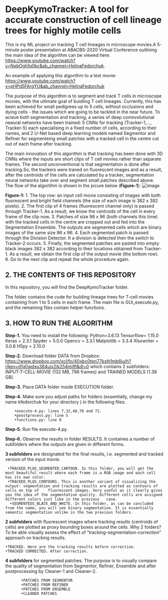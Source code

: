# DeepKymoTracker: A tool for accurate construction of cell lineage trees for highly motile cells
This is my ML project on tracking T cell lineages in microscope movies.A 5-minute poster presentation at ABACBS-2020 Virtual Conference outlining the main idea of the algorithm can be viewed here: https://www.youtube.com/watch?v=NebOgh1q0kc&ab_channel=HelinaFedorchuk.

An example of applying this algorithm to a test movie:
https://www.youtube.com/watch?v=pHPd5FArgYU&ab_channel=HelinaFedorchuk

The purpose of this algorithm is to segment and track T cells in microscope movies, with the ultimate goal of buidling T cell lineages. Currently, this has been achieved for small pedigrees up to 5 cells, without occlusions and dying cells - the issues which are going to be tackled in the near future.
To acieve both segmentation and tracking, a series of deep comnvolutional neaural networks have been trained: 5 CNNs for tracking (Tracker-1,..., Tracker-5) each specialising in a fixed number of cells, according to their names,  and 2 U-Net based deep learning models named Segmentor and Refiner for segmenteing small patches with a tracked cell in the centre cut out of each frame after tracking.

The main innovation of this algorithm is that tracking has been done with 3D CNNs where the inputs are short clips of T cell movies rather than separate frames. The second unconventional is that segmentation is done after tracking.So, the trackers were traned on fluorescent images and as a result, after the centroids of the cells are calculated by a tracker, segmentation neural networks take over and segment small patches described above.
The flow of the algortihm is shown in the picure below (**Figure-1**):
![image](https://user-images.githubusercontent.com/17193930/188294823-f0d75314-a2fa-4fec-bb47-82150116d443.png) 

**Figure-1:** 1. The top row: an input cell movie consisting of images with both fluorescent and bright field channels (the size of each image is 382 x 382 pixels).
2. The first clip of 4 frames (fluorescent channel only) is passed through Tracker-1. As a result, we know the centroids of the cell in every frame of the clip now.
3. Patches of size 96 x 96 (both channels this time) with the tracked cells in the centre are cropped out and fed into the Segmentation Ensemble. The outputs are segmented cells which are binary images of the same size 96 x 96. 
4. Each segmented patch is passed through the Division Detector. It a division is detected then the switch to Tracker-2 occurs.
5. Finally, the segmented patches are pasted into empty black images 382 x 382 according to their locations obtained from Tracker-1. As a result, we obtain the first clip of the output movie (the bottom row).
6. Go to the next clip and repeat the whole procedure again.
 


## 2. THE CONTENTS OF THIS REPOSITORY
In this repository, you will find the DeepKymoTracker folder. 

The folder contains the code for building lineage trees for T-cell movies containing from 1 to 5 cells in each frame. The main file is GUI_execute.py, and the remaining files contain helper functions.

## 3. HOW TO RUN THE ALGORITHM

**Step-1.** You need to install the following:
Python=3.6.13
Tensorflow= 1.15.0
Keras = 2.3.1
Spyder = 5.0.0
Opencv = 3.3.1
Matplotlib = 3.3.4
Xlsxwriter = 3.0.8
H5py = 2.10.0



**Step-2.** Download folder DATA from Dropbox: https://www.dropbox.com/scl/fo/40xbc0tpn77kslh1mb6ju/h?rlkey=d1g0wdxu384uix2ik254mitfl&dl=0   which contains 2 subfolders: INPUT-T-CELL-MOVIE (132 MB, 796 frames) and TRAINED MODELS (1.38 GB).

**Step-3.** Place DATA folder inside EXECUTION folder.

**Step-4.**  Make sure you adjust paths for folders (essentially, change my name kfedorchuk for your directory ) in the following files:

        •execute-4.py: lines 7,32,40,70 and 72.
        •poostprocess.py: line 5
        •functions.py: line 8

**Step-5.** Run file execute-4.py.

**Step-6.** Observe the results in folder RESULTS. It containes a number of subfolders where the outputs are given in different forms.

**3 subfolders** are designated for the final results, i.e. segmented and tracked version of the input movie.

     •TRACKED_PLUS_SEGMENTED_CARTOON. In this folder, you will get the most beautiful result where each frame is a RGB image and each cell has its own color.
     •TRACKED_PLUS_CONTOURS. This is another variant of visualizing the output: segmentation and tracking results are plotted as contours of cells on top of    fluorescent images. Very useful as it clearly gives you the idea of the segmentation quality. Different cells are assigned different colors just like in the previous   case.
      •SEGMENTEDS_BLACK_AND_WHITE. In this folder, as can be concluded from the name, you will see binary segmentation. It is essentially semantic segmentation unlike in the two previous folders. 

**2 subfolders** with fluorescent images where tracking results (centroids of cells) are plotted as proxy bounding boxes around the cells. Why 2 folders? To be able visually assess the effect of “tracking-segmentation-correction” approach on tracking results.

    •TRACKED. Here are the tracking results before correction.
    •TRACKED CORRECTED. After correction.

**4 subfolders** for segmented patches. The purpose is to visually compare the quality of segmentation from Segmentor, Refiner, Ensemble and after postprocessing by Cleaner-1 and Cleaner-2.

           •PATCHES FROM SEGMENTOR
           •PATCHES FROM REFINER
           •PATCHES FROM ENSEMBLE
           •CLEANED PATCHES








 




